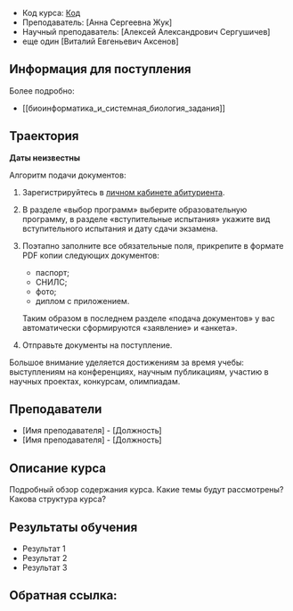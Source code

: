 
- Код курса: [Код](https://abit.itmo.ru/program/master/bioinformatics)
- Преподаватель: [Анна Сергеевна Жук]
- Научный преподаватель: [Алексей Александрович Сергушичев]
- еще один [Виталий Евгеньевич Аксенов]

## Информация для поступления


Более подробно:
- [[биоинформатика_и_системная_биология_задания]]

## Траектория

**Даты неизвестны** 

Алгоритм подачи документов:
1. Зарегистрируйтесь в [личном кабинете абитуриента](https://abitlk.itmo.ru/).
2. В разделе «выбор программ» выберите образовательную программу, в разделе «вступительные испытания» укажите вид вступительного испытания и дату сдачи экзамена.
3. Поэтапно заполните все обязательные поля, прикрепите в формате PDF копии следующих документов:
    
    - паспорт;
    - СНИЛС;
    - фото;
    - диплом с приложением.
    
    Таким образом в последнем разделе «подача документов» у вас автоматически сформируются «заявление» и «анкета».
    
4. Отправьте документы на поступление.

Большое внимание уделяется достижениям за время учебы: выступлениям на конференциях, научным публикациям, участию в научных проектах, конкурсам, олимпиадам.

## Преподаватели
- [Имя преподавателя] - [Должность]
- [Имя преподавателя] - [Должность]

## Описание курса
Подробный обзор содержания курса. Какие темы будут рассмотрены? Какова структура курса?

## Результаты обучения
- Результат 1
- Результат 2
- Результат 3

**Обратная ссылка**:
- 